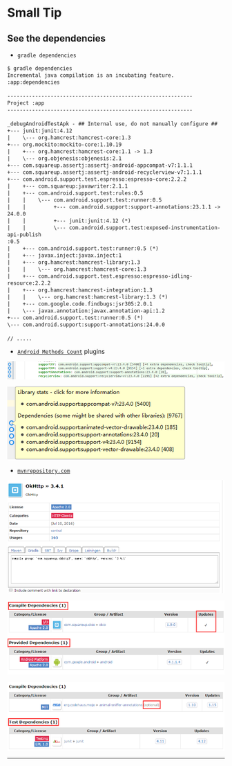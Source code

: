 # Small Tip

## See the dependencies

- `gradle dependencies`

```
$ gradle dependencies
Incremental java compilation is an incubating feature.
:app:dependencies

------------------------------------------------------------
Project :app
------------------------------------------------------------

_debugAndroidTestApk - ## Internal use, do not manually configure ##
+--- junit:junit:4.12
|    \--- org.hamcrest:hamcrest-core:1.3
+--- org.mockito:mockito-core:1.10.19
|    +--- org.hamcrest:hamcrest-core:1.1 -> 1.3
|    \--- org.objenesis:objenesis:2.1
+--- com.squareup.assertj:assertj-android-appcompat-v7:1.1.1
+--- com.squareup.assertj:assertj-android-recyclerview-v7:1.1.1
+--- com.android.support.test.espresso:espresso-core:2.2.2
|    +--- com.squareup:javawriter:2.1.1
|    +--- com.android.support.test:rules:0.5
|    |    \--- com.android.support.test:runner:0.5
|    |         +--- com.android.support:support-annotations:23.1.1 -> 24.0.0
|    |         +--- junit:junit:4.12 (*)
|    |         \--- com.android.support.test:exposed-instrumentation-api-publish                                                                                                                :0.5
|    +--- com.android.support.test:runner:0.5 (*)
|    +--- javax.inject:javax.inject:1
|    +--- org.hamcrest:hamcrest-library:1.3
|    |    \--- org.hamcrest:hamcrest-core:1.3
|    +--- com.android.support.test.espresso:espresso-idling-resource:2.2.2
|    +--- org.hamcrest:hamcrest-integration:1.3
|    |    \--- org.hamcrest:hamcrest-library:1.3 (*)
|    +--- com.google.code.findbugs:jsr305:2.0.1
|    \--- javax.annotation:javax.annotation-api:1.2
+--- com.android.support.test:runner:0.5 (*)
\--- com.android.support:support-annotations:24.0.0

// .....
```

- [`Android Methods Count`][methodscount] plugins

![android-method-count-1](img/android-method-count-1.png)

![android-method-count-2](img/android-method-count-2.png)

- [`mvnrepository.com`][mvnrepository]

![mvn-add-dependence](img/mvn-add-dependence.png)

![mvn-dependencies-1](img/mvn-dependencies-1.png)

![mvn-dependencies-2](img/mvn-dependencies-2.png)

-----------------

## 








[methodscount]: http://www.methodscount.com/
[mvnrepository]: http://mvnrepository.com/